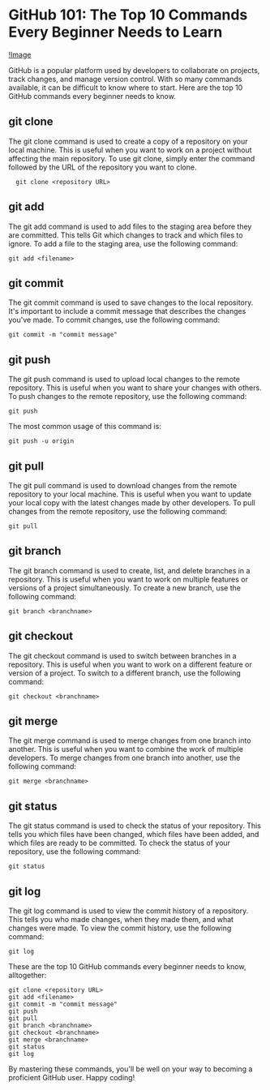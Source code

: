 # GitHub 101: The Top 10 Commands Every Beginner Needs to Learn

[!Image](https://miro.medium.com/v2/resize:fit:1400/format:webp/1*Oba_YVmDv2QOG8O45aAPHQ.png)

GitHub is a popular platform used by developers to collaborate on projects, track changes, and manage version control. With so many commands available, it can be difficult to know where to start. Here are the top 10 GitHub commands every beginner needs to know.

## git clone
The git clone command is used to create a copy of a repository on your local machine. This is useful when you want to work on a project without affecting the main repository. To use git clone, simply enter the command followed by the URL of the repository you want to clone.

```
  git clone <repository URL>
```
  
## git add
The git add command is used to add files to the staging area before they are committed. This tells Git which changes to track and which files to ignore. To add a file to the staging area, use the following command:


```
git add <filename>
```
  

## git commit
The git commit command is used to save changes to the local repository. It's important to include a commit message that describes the changes you've made. To commit changes, use the following command:


```
git commit -m "commit message"
```

## git push
The git push command is used to upload local changes to the remote repository. This is useful when you want to share your changes with others. To push changes to the remote repository, use the following command:

```
git push
```
The most common usage of this command is:
```
git push -u origin
```


## git pull
The git pull command is used to download changes from the remote repository to your local machine. This is useful when you want to update your local copy with the latest changes made by other developers. To pull changes from the remote repository, use the following command:

```
git pull
```

## git branch
The git branch command is used to create, list, and delete branches in a repository. This is useful when you want to work on multiple features or versions of a project simultaneously. To create a new branch, use the following command:

```
git branch <branchname>
```

## git checkout
The git checkout command is used to switch between branches in a repository. This is useful when you want to work on a different feature or version of a project. To switch to a different branch, use the following command:

```
git checkout <branchname>
```

## git merge
The git merge command is used to merge changes from one branch into another. This is useful when you want to combine the work of multiple developers. To merge changes from one branch into another, use the following command:

```
git merge <branchname>
```

## git status
The git status command is used to check the status of your repository. This tells you which files have been changed, which files have been added, and which files are ready to be committed. To check the status of your repository, use the following command:

```
git status
```


## git log
The git log command is used to view the commit history of a repository. This tells you who made changes, when they made them, and what changes were made. To view the commit history, use the following command:

```
git log
```


These are the top 10 GitHub commands every beginner needs to know, alltogether:
```
git clone <repository URL>
git add <filename>
git commit -m "commit message"
git push
git pull
git branch <branchname>
git checkout <branchname>
git merge <branchname>
git status
git log

```
By mastering these commands, you'll be well on your way to becoming a proficient GitHub user. Happy coding!





